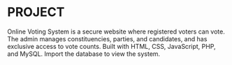 # PROJECT
Online Voting System is a secure website where registered voters can vote. The admin manages constituencies, parties, and candidates, and has exclusive access to vote counts. Built with HTML, CSS, JavaScript, PHP, and MySQL. Import the database to view the system.
